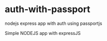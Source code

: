 # auth-with-passport
nodejs express app with auth using passportjs

Simple NODEJS app with expressJS
